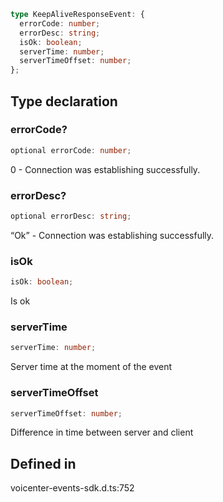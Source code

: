 ```ts
type KeepAliveResponseEvent: {
  errorCode: number;
  errorDesc: string;
  isOk: boolean;
  serverTime: number;
  serverTimeOffset: number;
};
```

## Type declaration

### errorCode?

```ts
optional errorCode: number;
```

0 - Connection was establishing successfully.

### errorDesc?

```ts
optional errorDesc: string;
```

“Ok” - Connection was establishing successfully.

### isOk

```ts
isOk: boolean;
```

Is ok

### serverTime

```ts
serverTime: number;
```

Server time at the moment of the event

### serverTimeOffset

```ts
serverTimeOffset: number;
```

Difference in time between server and client

## Defined in

voicenter-events-sdk.d.ts:752

